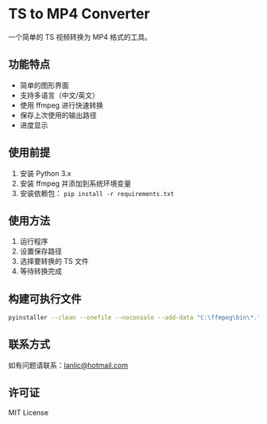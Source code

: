 # TS to MP4 Converter

一个简单的 TS 视频转换为 MP4 格式的工具。

## 功能特点

- 简单的图形界面
- 支持多语言（中文/英文）
- 使用 ffmpeg 进行快速转换
- 保存上次使用的输出路径
- 进度显示

## 使用前提

1. 安装 Python 3.x
2. 安装 ffmpeg 并添加到系统环境变量
3. 安装依赖包：
```pip install -r requirements.txt```

## 使用方法

1. 运行程序
2. 设置保存路径
3. 选择要转换的 TS 文件
4. 等待转换完成

## 构建可执行文件

```bash
pyinstaller --clean --onefile --noconsole --add-data "C:\ffmpeg\bin\*.*;ffmpeg\bin" app.py
```

## 联系方式

如有问题请联系：lanlic@hotmail.com

## 许可证

MIT License
